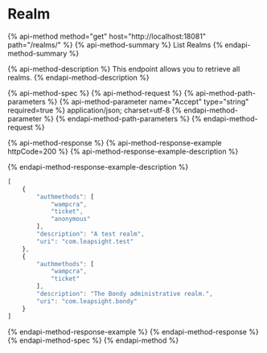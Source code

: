 # Realm

{% api-method method="get" host="http://localhost:18081" path="/realms/" %}
{% api-method-summary %}
List Realms
{% endapi-method-summary %}

{% api-method-description %}
This endpoint allows you to retrieve all realms.
{% endapi-method-description %}

{% api-method-spec %}
{% api-method-request %}
{% api-method-path-parameters %}
{% api-method-parameter name="Accept" type="string" required=true %}
application/json; charset=utf-8
{% endapi-method-parameter %}
{% endapi-method-path-parameters %}
{% endapi-method-request %}

{% api-method-response %}
{% api-method-response-example httpCode=200 %}
{% api-method-response-example-description %}

{% endapi-method-response-example-description %}

```javascript
[
    {
        "authmethods": [
            "wampcra",
            "ticket",
            "anonymous"
        ],
        "description": "A test realm",
        "uri": "com.leapsight.test"
    },
    {
        "authmethods": [
            "wampcra",
            "ticket"
        ],
        "description": "The Bondy administrative realm.",
        "uri": "com.leapsight.bondy"
    }
]
```
{% endapi-method-response-example %}
{% endapi-method-response %}
{% endapi-method-spec %}
{% endapi-method %}



